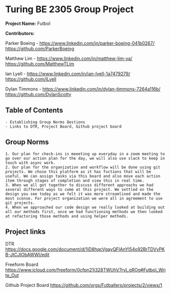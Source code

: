 # **Turing BE 2305 Group Project**

**Project Name:**
    Futbol

**Contributors:** 

Parker Boeing - https://www.linkedin.com/in/parker-boeing-041b0267/
                https://github.com/ParkerBoeing

Matthew Lim - https://www.linkedin.com/in/matthew-lim-va/
              https://github.com/MatthewTLim

Ian Lyell - https://www.linkedin.com/in/ian-lyell-1a7479279/
            https://github.com/ILyell

Dylan Timmons - https://www.linkedin.com/in/dylan-timmons-7264a116b/
                https://github.com/DylanScotty

## Table of Contents 
    - Establishing Group Norms Qestions
    - Links to DTR, Project Board, Github project board


## Group Norms
    1. Our plan for check-ins is meeeting up everyday in a zoom meeting to go over our action plan for the day, we will also use slack to keep in touch with async work. 
    2. Our plan for the organization and workflow will be done using git projects. We chose this platform as it has fuctions that will be useful. We can assign tasks via this board and also move each action item through stages of completion and view this in real time.
    3. When we all got together to discuss different approachs we had several different ways to come at this project. We settled on the design you see today as we felt it was more streamlined and made the most scense. For project organization we were all in agreement to use git projects.
    4. When we approached our code design we really looked at building out all our methods first, once we had functioning methods we then looked at refactoring those methods and using helper methods.

## Project links
DTR 
    https://docs.google.com/document/d/1iD8hqcVgayQFIAnYl54o92BrTDVvPKB-JtCJIObAWWI/edit

Freeform Board 
    https://www.icloud.com/freeform/0cfpn21i328TWUhV7rvl_gROg#Futbol_Write_Out

Github Project Board
    https://github.com/orgs/Futballers/projects/2/views/1